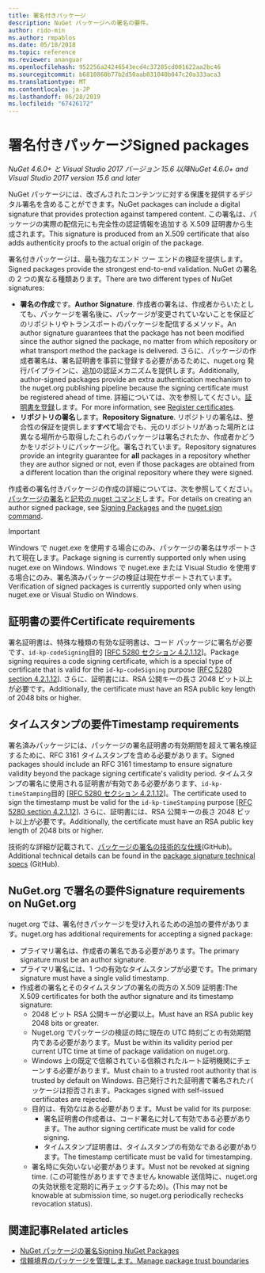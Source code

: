 ```yaml
---
title: 署名付きパッケージ
description: NuGet パッケージへの署名の要件。
author: rido-min
ms.author: rmpablos
ms.date: 05/18/2018
ms.topic: reference
ms.reviewer: ananguar
ms.openlocfilehash: 952256a24246543ecd4c37285cd001622aa2bc46
ms.sourcegitcommit: b6810860b77b2d50aab031040b047c20a333aca3
ms.translationtype: MT
ms.contentlocale: ja-JP
ms.lasthandoff: 06/28/2019
ms.locfileid: "67426172"
---
```

# <a name="signed-packages"></a><span data-ttu-id="5fd98-103">署名付きパッケージ</span><span class="sxs-lookup"><span data-stu-id="5fd98-103">Signed packages</span></span>

<span data-ttu-id="5fd98-104">*NuGet 4.6.0+ と Visual Studio 2017 バージョン 15.6 以降*</span><span class="sxs-lookup"><span data-stu-id="5fd98-104">*NuGet 4.6.0+ and Visual Studio 2017 version 15.6 and later*</span></span>

<span data-ttu-id="5fd98-105">NuGet パッケージには、改ざんされたコンテンツに対する保護を提供するデジタル署名を含めることができます。</span><span class="sxs-lookup"><span data-stu-id="5fd98-105">NuGet packages can include a digital signature that provides protection against tampered content.</span></span> <span data-ttu-id="5fd98-106">この署名は、パッケージの実際の配信元にも完全性の認証情報を追加する X.509 証明書から生成されます。</span><span class="sxs-lookup"><span data-stu-id="5fd98-106">This signature is produced from an X.509 certificate that also adds authenticity proofs to the actual origin of the package.</span></span>

<span data-ttu-id="5fd98-107">署名付きパッケージは、最も強力なエンド ツー エンドの検証を提供します。</span><span class="sxs-lookup"><span data-stu-id="5fd98-107">Signed packages provide the strongest end-to-end validation.</span></span> <span data-ttu-id="5fd98-108">NuGet の署名の 2 つの異なる種類あります。</span><span class="sxs-lookup"><span data-stu-id="5fd98-108">There are two different types of NuGet signatures:</span></span>
- <span data-ttu-id="5fd98-109">**署名の作成**です。</span><span class="sxs-lookup"><span data-stu-id="5fd98-109">**Author Signature**.</span></span> <span data-ttu-id="5fd98-110">作成者の署名は、作成者からいたとしても、パッケージを署名後に、パッケージが変更されていないことを保証どのリポジトリやトランスポートのパッケージを配信するメソッド。</span><span class="sxs-lookup"><span data-stu-id="5fd98-110">An author signature guarantees that the package has not been modified since the author signed the package, no matter from which repository or what transport method the package is delivered.</span></span> <span data-ttu-id="5fd98-111">さらに、パッケージの作成者署名は、署名証明書を事前に登録する必要があるために、nuget.org 発行パイプラインに、追加の認証メカニズムを提供します。</span><span class="sxs-lookup"><span data-stu-id="5fd98-111">Additionally, author-signed packages provide an extra authentication mechanism to the nuget.org publishing pipeline because the signing certificate must be registered ahead of time.</span></span> <span data-ttu-id="5fd98-112">詳細については、次を参照してください。[証明書を登録](#signature-requirements-on-nugetorg)します。</span><span class="sxs-lookup"><span data-stu-id="5fd98-112">For more information, see [Register certificates](#signature-requirements-on-nugetorg).</span></span>
- <span data-ttu-id="5fd98-113">**リポジトリの署名**します。</span><span class="sxs-lookup"><span data-stu-id="5fd98-113">**Repository Signature**.</span></span> <span data-ttu-id="5fd98-114">リポジトリの署名は、整合性の保証を提供します**すべて**場合でも、元のリポジトリがあった場所とは異なる場所から取得したこれらのパッケージは署名されたか、作成者かどうかをリポジトリにパッケージ化。署名されています。</span><span class="sxs-lookup"><span data-stu-id="5fd98-114">Repository signatures provide an integrity guarantee for **all** packages in a repository whether they are author signed or not, even if those packages are obtained from a different location than the original repository where they were signed.</span></span>   

<span data-ttu-id="5fd98-115">作成者の署名付きパッケージの作成の詳細については、次を参照してください。[パッケージの署名](../create-packages/Sign-a-package.md)と[記号の nuget コマンド](../tools/cli-ref-sign.md)します。</span><span class="sxs-lookup"><span data-stu-id="5fd98-115">For details on creating an author signed package, see [Signing Packages](../create-packages/Sign-a-package.md) and the [nuget sign command](../tools/cli-ref-sign.md).</span></span>

> [!Important]
> <span data-ttu-id="5fd98-116">Windows で nuget.exe を使用する場合にのみ、パッケージの署名はサポートされて現在します。</span><span class="sxs-lookup"><span data-stu-id="5fd98-116">Package signing is currently supported only when using nuget.exe on Windows.</span></span> <span data-ttu-id="5fd98-117">Windows で nuget.exe または Visual Studio を使用する場合にのみ、署名済みパッケージの検証は現在サポートされています。</span><span class="sxs-lookup"><span data-stu-id="5fd98-117">Verification of signed packages is currently supported only when using nuget.exe or Visual Studio on Windows.</span></span>

## <a name="certificate-requirements"></a><span data-ttu-id="5fd98-118">証明書の要件</span><span class="sxs-lookup"><span data-stu-id="5fd98-118">Certificate requirements</span></span>

<span data-ttu-id="5fd98-119">署名証明書は、特殊な種類の有効な証明書は、コード パッケージに署名が必要です、`id-kp-codeSigning`目的 [[RFC 5280 セクション 4.2.1.12](https://tools.ietf.org/html/rfc5280#section-4.2.1.12)]。</span><span class="sxs-lookup"><span data-stu-id="5fd98-119">Package signing requires a code signing certificate, which is a special type of certificate that is valid for the `id-kp-codeSigning` purpose [[RFC 5280 section 4.2.1.12](https://tools.ietf.org/html/rfc5280#section-4.2.1.12)].</span></span> <span data-ttu-id="5fd98-120">さらに、証明書には、RSA 公開キーの長さ 2048 ビット以上が必要です。</span><span class="sxs-lookup"><span data-stu-id="5fd98-120">Additionally, the certificate must have an RSA public key length of 2048 bits or higher.</span></span>

## <a name="timestamp-requirements"></a><span data-ttu-id="5fd98-121">タイムスタンプの要件</span><span class="sxs-lookup"><span data-stu-id="5fd98-121">Timestamp requirements</span></span>

<span data-ttu-id="5fd98-122">署名済みパッケージには、パッケージの署名証明書の有効期間を超えて署名検証するために、RFC 3161 タイムスタンプを含める必要があります。</span><span class="sxs-lookup"><span data-stu-id="5fd98-122">Signed packages should include an RFC 3161 timestamp to ensure signature validity beyond the package signing certificate's validity period.</span></span> <span data-ttu-id="5fd98-123">タイムスタンプの署名に使用される証明書が有効である必要があります、`id-kp-timeStamping`目的 [[RFC 5280 セクション 4.2.1.12](https://tools.ietf.org/html/rfc5280#section-4.2.1.12)]。</span><span class="sxs-lookup"><span data-stu-id="5fd98-123">The certificate used to sign the timestamp must be valid for the `id-kp-timeStamping` purpose [[RFC 5280 section 4.2.1.12](https://tools.ietf.org/html/rfc5280#section-4.2.1.12)].</span></span> <span data-ttu-id="5fd98-124">さらに、証明書には、RSA 公開キーの長さ 2048 ビット以上が必要です。</span><span class="sxs-lookup"><span data-stu-id="5fd98-124">Additionally, the certificate must have an RSA public key length of 2048 bits or higher.</span></span>

<span data-ttu-id="5fd98-125">技術的な詳細が記載されて、[パッケージの署名の技術的な仕様](https://github.com/NuGet/Home/wiki/Package-Signatures-Technical-Details)(GitHub)。</span><span class="sxs-lookup"><span data-stu-id="5fd98-125">Additional technical details can be found in the [package signature technical specs](https://github.com/NuGet/Home/wiki/Package-Signatures-Technical-Details) (GitHub).</span></span>

## <a name="signature-requirements-on-nugetorg"></a><span data-ttu-id="5fd98-126">NuGet.org で署名の要件</span><span class="sxs-lookup"><span data-stu-id="5fd98-126">Signature requirements on NuGet.org</span></span>

<span data-ttu-id="5fd98-127">nuget.org では、署名付きパッケージを受け入れるための追加の要件があります。</span><span class="sxs-lookup"><span data-stu-id="5fd98-127">nuget.org has additional requirements for accepting a signed package:</span></span>

- <span data-ttu-id="5fd98-128">プライマリ署名は、作成者の署名である必要があります。</span><span class="sxs-lookup"><span data-stu-id="5fd98-128">The primary signature must be an author signature.</span></span>
- <span data-ttu-id="5fd98-129">プライマリ署名には、1 つの有効なタイムスタンプが必要です。</span><span class="sxs-lookup"><span data-stu-id="5fd98-129">The primary signature must have a single valid timestamp.</span></span>
- <span data-ttu-id="5fd98-130">作成者の署名とそのタイムスタンプの署名の両方の X.509 証明書:</span><span class="sxs-lookup"><span data-stu-id="5fd98-130">The X.509 certificates for both the author signature and its timestamp signature:</span></span>
  - <span data-ttu-id="5fd98-131">2048 ビット RSA 公開キーが必要以上。</span><span class="sxs-lookup"><span data-stu-id="5fd98-131">Must have an RSA public key 2048 bits or greater.</span></span>
  - <span data-ttu-id="5fd98-132">Nuget.org でパッケージの検証の時に現在の UTC 時刻ごとの有効期間内である必要があります。</span><span class="sxs-lookup"><span data-stu-id="5fd98-132">Must be within its validity period per current UTC time at time of package validation on nuget.org.</span></span>
  - <span data-ttu-id="5fd98-133">Windows 上の既定で信頼されている信頼されたルート証明機関にチェーンする必要があります。</span><span class="sxs-lookup"><span data-stu-id="5fd98-133">Must chain to a trusted root authority that is trusted by default on Windows.</span></span> <span data-ttu-id="5fd98-134">自己発行された証明書で署名されたパッケージは拒否されます。</span><span class="sxs-lookup"><span data-stu-id="5fd98-134">Packages signed with self-issued certificates are rejected.</span></span>
  - <span data-ttu-id="5fd98-135">目的は、有効なはある必要があります。</span><span class="sxs-lookup"><span data-stu-id="5fd98-135">Must be valid for its purpose:</span></span> 
    - <span data-ttu-id="5fd98-136">署名証明書の作成者は、コード署名に対して有効である必要があります。</span><span class="sxs-lookup"><span data-stu-id="5fd98-136">The author signing certificate must be valid for code signing.</span></span>
    - <span data-ttu-id="5fd98-137">タイムスタンプ証明書は、タイムスタンプの有効なである必要があります。</span><span class="sxs-lookup"><span data-stu-id="5fd98-137">The timestamp certificate must be valid for timestamping.</span></span>
  - <span data-ttu-id="5fd98-138">署名時に失効いない必要があります。</span><span class="sxs-lookup"><span data-stu-id="5fd98-138">Must not be revoked at signing time.</span></span> <span data-ttu-id="5fd98-139">(この可能性がありますできません knowable 送信時に、nuget.org の失効状態を定期的に再チェックするため)。</span><span class="sxs-lookup"><span data-stu-id="5fd98-139">(This may not be knowable at submission time, so nuget.org periodically rechecks revocation status).</span></span>
  
  
## <a name="related-articles"></a><span data-ttu-id="5fd98-140">関連記事</span><span class="sxs-lookup"><span data-stu-id="5fd98-140">Related articles</span></span>

- [<span data-ttu-id="5fd98-141">NuGet パッケージの署名</span><span class="sxs-lookup"><span data-stu-id="5fd98-141">Signing NuGet Packages</span></span>](../create-packages/Sign-a-Package.md)
- [<span data-ttu-id="5fd98-142">信頼境界のパッケージを管理します。</span><span class="sxs-lookup"><span data-stu-id="5fd98-142">Manage package trust boundaries</span></span>](../consume-packages/installing-signed-packages.md)

